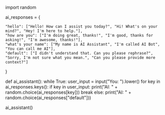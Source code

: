 import random


ai_responses = {
    
    "hello": ["Hello! How can I assist you today?", "Hi! What's on your mind?", "Hey! I'm here to help."],
    "how are you": ["I'm doing great, thanks!", "I'm good, thanks for asking!", "I'm awesome, thanks!"],
    "what's your name": ["My name is AI Assistant", "I'm called AI Bot", "You can call me AI"],
    "default": ["I didn't understand that. Can you please rephrase?", "Sorry, I'm not sure what you mean.", "Can you please provide more context?"]
}


def ai_assistant():
    while True:
        user_input = input("You: ").lower()
        for key in ai_responses.keys():
            if key in user_input:
                print("AI: " + random.choice(ai_responses[key]))
                break
        else:
            print("AI: " + random.choice(ai_responses["default"]))


ai_assistant()
